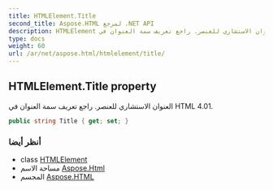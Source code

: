 ```yaml
---
title: HTMLElement.Title
second_title: Aspose.HTML لمرجع .NET API
description: HTMLElement ملكية. العنوان الاستشاري للعنصر. راجع تعريف سمة العنوان في HTML 4.01.
type: docs
weight: 60
url: /ar/net/aspose.html/htmlelement/title/
---
```

## HTMLElement.Title property

العنوان الاستشاري للعنصر. راجع تعريف سمة العنوان في HTML 4.01.

```csharp
public string Title { get; set; }
```

### أنظر أيضا

* class [HTMLElement](../)
* مساحة الاسم [Aspose.Html](../../htmlelement/)
* المجسم [Aspose.HTML](../../../)


